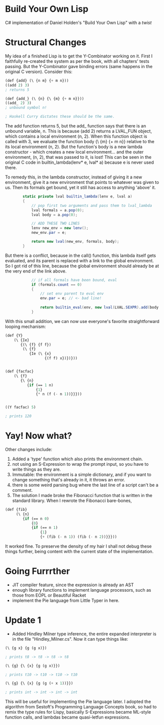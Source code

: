 # Build Your Own Lisp
C# implementation of Daniel Holden's "Build Your Own Lisp" with a *twist*

# Structural Changes
My idea of a finished Lisp is to get the Y-Combinator working on it. First I faithfully re-created the system as per the book, with all chapters' tests passing. But the Y-Combinator gave binding errors (same happens in the original C version). Consider this:
```lisp
(def {add} (\ {n m} {+ m n}))
((add 2) 3)
; returns 5

(def {add_} (\ {n} {\ {m} {+ m n}}))
((add_ 2) 3)
; unbound symbol n!

; Haskell Curry dictates these should be the same.
```
The add function returns 5, but the add_ function says that there is an unbound variable, n. This is because (add 2) returns a LVAL_FUN object, which contains a local environment (n, 2). When this function object is called with 3, we evaluate the function body {\ {m} {+ m n}} relative to the its local environment (n, 2). But the function's body is a new lambda constructor - which creates a new local environment... and the outer environment, (n, 2), that was passed to it, is lost! This can be seen in the original C code in builtin_lambda(lenv* e, lval* a) because e is never used there. 

To remedy this, in the lambda constructor, instead of giving it a new environment, give it a new environment that points to whatever was given to us. Then its formals get bound, yet it still has access to anything 'above' it.
```C#
        static private lval builtin_lambda(lenv e, lval a)
        {
            // pop first two arguments and pass them to lval_lambda
            lval formals = a.pop(0);
            lval body = a.pop(0);

            // ADD THESE TWO LINES
            lenv new_env = new lenv();
            new_env.par = e;

            return new lval(new_env, formals, body);
        }
```
But there is a conflict, because in the call() function, this lambda itself gets evaluated, and its parent is replaced with a link to the global environment. So I got rid of this line, because the global environment should already be at the very end of the link above.
```C#
            // if all formals have been bound, eval
            if (formals.count == 0)
            {
                // set env parent to eval env 
                env.par = e; // <- bad line!
                
                return builtin_eval(env, new lval(LVAL.SEXPR).add(body.copy())); 
            }
```
With this small addition, we can now use everyone's favorite straightforward looping mechanism:
```lisp
(def {Y} 
    (\ {Ie}
       {(\ {f} {f f})
        (\ {f}
           {Ie (\ {x} 
                  {(f f) x})})}))


(def {facfac} 
    (\ {f} 
       {\ {n} 
          {if (== 1 n) 
              {1} 
              {* n (f (- n 1))}}}))


((Y facfac) 5)

; prints 120
```
# Yay! Now what?
Other changes include:
1. Added a 'type' function which also prints the environment chain.
2. not using an S-Expression to wrap the prompt input, so you have to write things as they are. 
3. Immutable: the environment is a simple dictionary, and if you want to change something that's already in it, it throws an error. 
4. there is some weird parsing bug where the last line of a script can't be a comment.
5. The solution I made broke the Fibonacci function that is written in the standard library. When I rewrote the Fibonacci bare-bones,
```lisp
(def {fib}
     (\ {n} 
        {if (== n 0) 
            {0} 
            {if (== n 1)
                {1}
                {+ (fib (- n 1)) (fib (- n 2))}}}))
```
It worked fine. To preserve the density of my hair I shall not debug these things further, being content with the current state of the implementation. 

# Going Furrrther
- JIT compiler feature, since the expression is already an AST
- enough library functions to implement language processors, such as those from EOPL or Beautiful Racket
- implement the Pie language from Little Typer in here. 

# Update 1
- Added Hindley Milner type inference, the entire expanded interpreter is in the file "Hindley_Milner.cs". Now it can type things like:
```lisp
(\ {g x} {g (g x)})

; prints t8 -> t8 -> t8 -> t8

(\ {g} {\ {x} {g (g x)}})

; prints t10 -> t10 -> t10 -> t10

(\ {g} {\ {x} {g (g (+ x 1))}})

; prints int -> int -> int -> int
```
This will be useful for implementing the Pie language later. I adopted the algorithm from Sestoft's Programming Language Concepts book, so had to remix the type rules for Lispy, basically S-Expressions became ML-style function calls, and lambdas became quasi-letfun expressions. 

